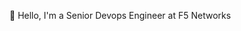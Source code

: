 👾 Hello, I'm a Senior Devops Engineer at F5 Networks
<!--
Things that I'm currently involved in
- 🐍 Python
- 🐧 Linux
- 🐳 Kubernetes
-->
